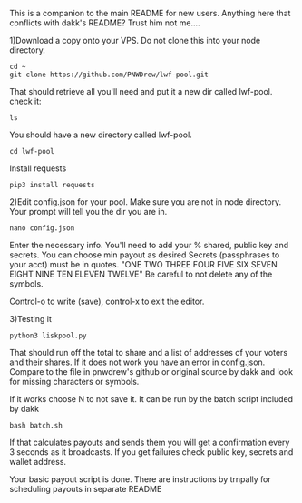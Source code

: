 This is a companion to the main README for new users. Anything here that conflicts with dakk's README? Trust him not me....

1)Download a copy onto your VPS. Do not clone this into your node directory.
	
	cd ~
	git clone https://github.com/PNWDrew/lwf-pool.git
	
That should retrieve all you'll need and put it a new dir called lwf-pool. 
check it:

	ls
	 
You should have a new directory called lwf-pool.

	cd lwf-pool
	
Install requests

	pip3 install requests


2)Edit config.json for your pool. Make sure you are not in node directory. Your prompt will tell you the dir you are in.

	nano config.json

Enter the necessary info. You'll need to add your % shared, public key and secrets. You can choose min payout as desired
Secrets (passphrases to your acct) must be in quotes. "ONE TWO THREE FOUR FIVE SIX SEVEN EIGHT NINE TEN ELEVEN TWELVE"
Be careful to not delete any of the symbols.

Control-o to write (save), control-x to exit the editor.

3)Testing it

	python3 liskpool.py
	
That should run off the total to share and a list of addresses of your voters and their shares. 
If it does not work you have an error in config.json. 
Compare to the file in pnwdrew's github or original source by dakk and look for missing characters or symbols. 

If it works choose N to not save it. 
It can be run by the batch script included by dakk

	bash batch.sh

If that calculates payouts and sends them you will get a confirmation every 3 seconds as it broadcasts. If you get failures check public key, secrets and wallet address.

 Your basic payout script is done. There are instructions by trnpally for scheduling payouts in separate README
  
